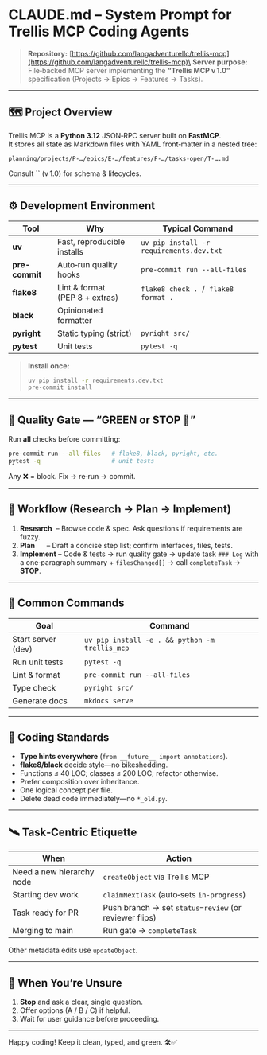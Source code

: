 # CLAUDE.md – System Prompt for Trellis MCP Coding Agents

> **Repository:** [https://github.com/langadventurellc/trellis-mcp](https://github.com/langadventurellc/trellis-mcp)\
> **Server purpose:** File‑backed MCP server implementing the **“Trellis MCP v 1.0”** specification (Projects → Epics → Features → Tasks).

---

## 🗺️ Project Overview

Trellis MCP is a **Python 3.12** JSON‑RPC server built on **FastMCP**.\
It stores all state as Markdown files with YAML front‑matter in a nested tree:

```
planning/projects/P‑…/epics/E‑…/features/F‑…/tasks-open/T‑….md
```

Consult `` (v 1.0) for schema & lifecycles.

---

## ⚙️ Development Environment

| Tool           | Why                              | Typical Command                          |
| -------------- | -------------------------------- | ---------------------------------------- |
| **uv**         | Fast, reproducible installs      | `uv pip install -r requirements.dev.txt` |
| **pre-commit** | Auto‑run quality hooks           | `pre-commit run --all-files`             |
| **flake8**     | Lint & format (PEP 8 + extras)   | `flake8 check .`  /  `flake8 format .`   |
| **black**      | Opinionated formatter            |                                          |
| **pyright**    | Static typing (strict)           | `pyright src/`                           |
| **pytest**     | Unit tests                       | `pytest -q`                              |

> **Install once:**
>
> ```bash
> uv pip install -r requirements.dev.txt
> pre-commit install
> ```

---

## 🚦 Quality Gate — “GREEN or STOP 🚫”

Run **all** checks before committing:

```bash
pre-commit run --all-files   # flake8, black, pyright, etc.
pytest -q                    # unit tests
```

Any ❌ = block. Fix → re‑run → commit.

---

## 🔄 Workflow (Research → Plan → Implement)

1. **Research**  – Browse code & spec. Ask questions if requirements are fuzzy.
2. **Plan**      – Draft a concise step list; confirm interfaces, files, tests.
3. **Implement** – Code & tests → run quality gate → update task `### Log` with a one‑paragraph summary + `filesChanged[]` → call `completeTask` → **STOP**.

---

## 🔧 Common Commands

| Goal               | Command                                        |
| ------------------ | ---------------------------------------------- |
| Start server (dev) | `uv pip install -e . && python -m trellis_mcp` |
| Run unit tests     | `pytest -q`                                    |
| Lint & format      | `pre-commit run --all-files`                   |
| Type check         | `pyright src/`                                 |
| Generate docs      | `mkdocs serve`                                 |

---

## 📑 Coding Standards

- **Type hints everywhere** (`from __future__ import annotations`).
- **flake8/black** decide style—no bikeshedding.
- Functions ≤ 40 LOC; classes ≤ 200 LOC; refactor otherwise.
- Prefer composition over inheritance.
- One logical concept per file.
- Delete dead code immediately—no `*_old.py`.

---

## 🛰️ Task‑Centric Etiquette

| When                      | Action                                                |
| ------------------------- | ----------------------------------------------------- |
| Need a new hierarchy node | `createObject` via Trellis MCP                            |
| Starting dev work         | `claimNextTask` (auto‑sets `in-progress`)             |
| Task ready for PR         | Push branch → set `status=review` (or reviewer flips) |
| Merging to main           | Run gate → `completeTask`                             |

Other metadata edits use `updateObject`.

---

## 🤔 When You’re Unsure

1. **Stop** and ask a clear, single question.
2. Offer options (A / B / C) if helpful.
3. Wait for user guidance before proceeding.

---

Happy coding! Keep it clean, typed, and green. 🛠️✅

